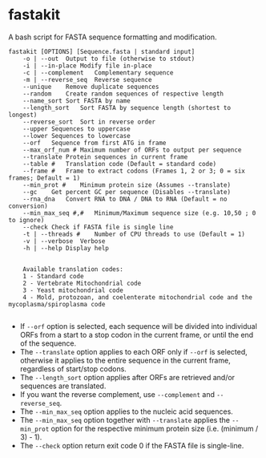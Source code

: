 # fastakit
A bash script for FASTA sequence formatting and modification.

```
fastakit [OPTIONS] [Sequence.fasta | standard input]
	-o | --out	Output to file (otherwise to stdout)
	-i | --in-place	Modify file in-place
	-c | --complement	Complementary sequence
	-m | --reverse_seq	Reverse sequence
	--unique	Remove duplicate sequences
	--random	Create random sequences of respective length
	--name_sort	Sort FASTA by name
	--length_sort	Sort FASTA by sequence length (shortest to longest)
	--reverse_sort	Sort in reverse order
	--upper	Sequences to uppercase
	--lower	Sequences to lowercase
	--orf	Sequence from first ATG in frame
	--max_orf_num #	Maximum number of ORFs to output per sequence
	--translate	Protein sequences in current frame
	--table #	Translation code (Default = standard code)
	--frame #	Frame to extract codons (Frames 1, 2 or 3; 0 = six frames; Default = 1)
	--min_prot #	Minimum protein size (Assumes --translate)
	--gc	Get percent GC per sequence (Disables --translate)
	--rna_dna	Convert RNA to DNA / DNA to RNA (Default = no conversion)
	--min_max_seq #,#	Minimum/Maximum sequence size (e.g. 10,50 ; 0 to ignore)
	--check	Check if FASTA file is single line
	-t | --threads #	Number of CPU threads to use (Default = 1)
	-v | --verbose	Verbose
	-h | --help	Display help


	Available translation codes:
	1 - Standard code
	2 - Vertebrate Mitochondrial code
	3 - Yeast mitochondrial code
	4 - Mold, protozoan, and coelenterate mitochondrial code and the mycoplasma/spiroplasma code
	
```

- If `--orf` option is selected, each sequence will be divided into individual ORFs from a start to a stop codon in the current frame, or until the end of the sequence.
- The `--translate` option applies to each ORF only if `--orf` is selected, otherwise it applies to the entire sequence in the current frame, regardless of start/stop codons.
- The `--length_sort` option applies after ORFs are retrieved and/or sequences are translated.
- If you want the reverse complement, use `--complement` and `--reverse_seq`.
- The `--min_max_seq` option applies to the nucleic acid sequences.
- The `--min_max_seq` option together with `--translate` applies the `--min_prot` option for the respective minimum protein size (i.e. (minimum / 3) - 1).
- The `--check` option return exit code 0 if the FASTA file is single-line.
